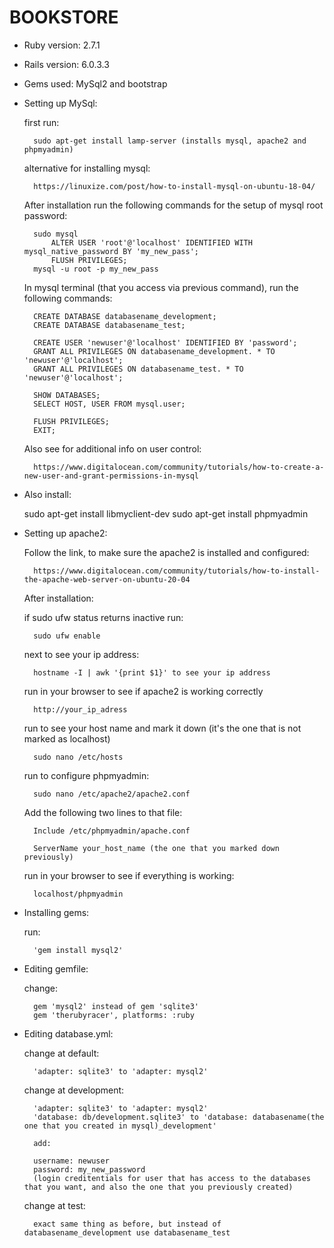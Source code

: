 # BOOKSTORE

* Ruby version: 2.7.1

* Rails version: 6.0.3.3

* Gems used: MySql2 and bootstrap

* Setting up MySql:

    first run: 
    
        sudo apt-get install lamp-server (installs mysql, apache2 and phpmyadmin)

    alternative for installing mysql:

        https://linuxize.com/post/how-to-install-mysql-on-ubuntu-18-04/

    After installation run the following commands for the setup of mysql root password:
        
        sudo mysql
            ALTER USER 'root'@'localhost' IDENTIFIED WITH mysql_native_password BY 'my_new_pass';
            FLUSH PRIVILEGES;
        mysql -u root -p my_new_pass

    In mysql terminal (that you access via previous command), run the following commands:

        CREATE DATABASE databasename_development;
        CREATE DATABASE databasename_test;
        
        CREATE USER 'newuser'@'localhost' IDENTIFIED BY 'password';
        GRANT ALL PRIVILEGES ON databasename_development. * TO 'newuser'@'localhost';
        GRANT ALL PRIVILEGES ON databasename_test. * TO 'newuser'@'localhost';

        SHOW DATABASES;
        SELECT HOST, USER FROM mysql.user;

        FLUSH PRIVILEGES;
        EXIT;

    Also see for additional info on user control: 
    
        https://www.digitalocean.com/community/tutorials/how-to-create-a-new-user-and-grant-permissions-in-mysql

* Also install:

    sudo apt-get install libmyclient-dev
    sudo apt-get install phpmyadmin

* Setting up apache2:

    Follow the link, to make sure the apache2 is installed and configured: 
    
        https://www.digitalocean.com/community/tutorials/how-to-install-the-apache-web-server-on-ubuntu-20-04
    
    After installation: 
    
    if sudo ufw status returns inactive run: 
        
        sudo ufw enable

    next to see your ip address:
    
        hostname -I | awk '{print $1}' to see your ip address
        
    run in your browser to see if apache2 is working correctly  
        
        http://your_ip_adress 

    run to see your host name and mark it down (it's the one that is not marked as localhost)
            
        sudo nano /etc/hosts 

    run to configure phpmyadmin:
            
        sudo nano /etc/apache2/apache2.conf

    Add the following two lines to that file:
            
        Include /etc/phpmyadmin/apache.conf

        ServerName your_host_name (the one that you marked down previously)

    run in your browser to see if everything is working:

        localhost/phpmyadmin

* Installing gems:

    run:
        
        'gem install mysql2'    

* Editing gemfile:

    change:

        gem 'mysql2' instead of gem 'sqlite3'
        gem 'therubyracer', platforms: :ruby

* Editing database.yml:

    change at default:

        'adapter: sqlite3' to 'adapter: mysql2'
    
    change at development: 

        'adapter: sqlite3' to 'adapter: mysql2'
        'database: db/development.sqlite3' to 'database: databasename(the one that you created in mysql)_development'

        add:
        
        username: newuser
        password: my_new_password
        (login creditentials for user that has access to the databases that you want, and also the one that you previously created)

    change at test:
    
        exact same thing as before, but instead of databasename_development use databasename_test
